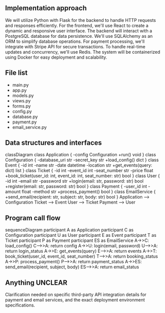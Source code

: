 ## Implementation approach

We will utilize Python with Flask for the backend to handle HTTP requests and responses efficiently. For the frontend, we'll use React to create a dynamic and responsive user interface. The backend will interact with a PostgreSQL database for data persistence. We'll use SQLAlchemy as an ORM to simplify database operations. For payment processing, we'll integrate with Stripe API for secure transactions. To handle real-time updates and concurrency, we'll use Redis. The system will be containerized using Docker for easy deployment and scalability.

## File list

- main.py
- app.py
- models.py
- views.py
- forms.py
- config.py
- database.py
- payment.py
- email_service.py

## Data structures and interfaces


classDiagram
    class Application {
        -config Configuration
        +run() void
    }
    class Configuration {
        -database_uri str
        -secret_key str
        +load_config() dict
    }
    class Event {
        -id int
        -name str
        -date datetime
        -location str
        +get_events(query: dict) list
    }
    class Ticket {
        -id int
        -event_id int
        -seat_number str
        -price float
        +book_ticket(user_id: int, event_id: int, seat_number: str) bool
    }
    class User {
        -id int
        -email str
        -password str
        +login(email: str, password: str) bool
        +register(email: str, password: str) bool
    }
    class Payment {
        -user_id int
        -amount float
        -method str
        +process_payment() bool
    }
    class EmailService {
        +send_email(recipient: str, subject: str, body: str) bool
    }
    Application --> Configuration
    Ticket --> Event
    User --> Ticket
    Payment --> User


## Program call flow


sequenceDiagram
    participant A as Application
    participant C as Configuration
    participant U as User
    participant E as Event
    participant T as Ticket
    participant P as Payment
    participant ES as EmailService
    A->>C: load_config()
    C-->>A: return config
    A->>U: login(email, password)
    U-->>A: return login_status
    A->>E: get_events(query)
    E-->>A: return events
    A->>T: book_ticket(user_id, event_id, seat_number)
    T-->>A: return booking_status
    A->>P: process_payment()
    P-->>A: return payment_status
    A->>ES: send_email(recipient, subject, body)
    ES-->>A: return email_status


## Anything UNCLEAR

Clarification needed on specific third-party API integration details for payment and email services, and the exact deployment environment specifications.


